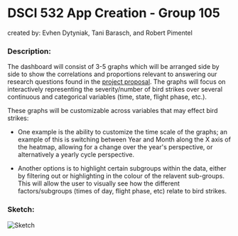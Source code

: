 # DSCI 532 App Creation - Group 105

created by: Evhen Dytyniak, Tani Barasch, and Robert Pimentel  
  
### Description:  
  
The dashboard will consist of 3-5 graphs which will be arranged side by side to show the correlations and proportions relevant to answering our research questions found in the [project proposal](https://github.com/UBC-MDS/Group_105/blob/master/project_proposal.md). The graphs will focus on interactively representing the severity/number of bird strikes over several continuous and categorical variables (time, state, flight phase, etc.).

These graphs will be customizable across variables that may effect bird strikes:  

- One example is the ability to customize the time scale of the graphs; an example of this is switching between Year and Month along the X axis of the heatmap, allowing for a change over the year's perspective, or alternatively a yearly cycle perspective.  

- Another options is to highlight certain subgroups within the data, either by filtering out or highlighting in the colour of the relavent sub-groups. This will allow the user to visually see how the different factors/subgroups (times of day, flight phase, etc) relate to bird strikes.  
  
### Sketch:  


![Sketch](https://github.com/UBC-MDS/Group_105/blob/master/App_Sketch_1_D1.png)
